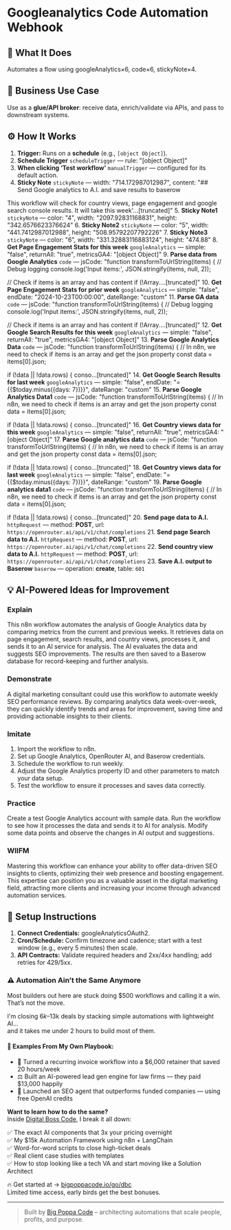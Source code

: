 # Googleanalytics Code Automation Webhook
  ## 🚀 What It Does
  Automates a flow using googleAnalytics×6, code×6, stickyNote×4.
  
  ## 💼 Business Use Case
  Use as a **glue/API broker**: receive data, enrich/validate via APIs, and pass to downstream systems.
  
  ## ⚙️ How It Works
  1. **Trigger:** Runs on a **schedule** (e.g., `[object Object]`).
  2. **Schedule Trigger** `scheduleTrigger` — rule: "[object Object]"
3. **When clicking ‘Test workflow’** `manualTrigger` — configured for its default action.
4. **Sticky Note** `stickyNote` — width: "714.172987012987", content: "## Send Google analytics to A.I. and save results to baserow

This workflow will check for country views, page engagement and google search console results. It will take this week'…[truncated]"
5. **Sticky Note1** `stickyNote` — color: "4", width: "2097.92831168831", height: "342.6576623376624"
6. **Sticky Note2** `stickyNote` — color: "5", width: "441.7412987012988", height: "508.95792207792226"
7. **Sticky Note3** `stickyNote` — color: "6", width: "331.32883116883124", height: "474.88"
8. **Get Page Engagement Stats for this week** `googleAnalytics` — simple: "false", returnAll: "true", metricsGA4: "[object Object]"
9. **Parse data from Google Analytics** `code` — jsCode: "function transformToUrlString(items) {
 // Debug logging
 console.log('Input items:', JSON.stringify(items, null, 2));
 
 // Check if items is an array and has content
 if (!Array.…[truncated]"
10. **Get Page Engagement Stats for prior week** `googleAnalytics` — simple: "false", endDate: "2024-10-23T00:00:00", dateRange: "custom"
11. **Parse GA data** `code` — jsCode: "function transformToUrlString(items) {
 // Debug logging
 console.log('Input items:', JSON.stringify(items, null, 2));
 
 // Check if items is an array and has content
 if (!Array.…[truncated]"
12. **Get Google Search Results for this week** `googleAnalytics` — simple: "false", returnAll: "true", metricsGA4: "[object Object]"
13. **Parse Google Analytics Data** `code` — jsCode: "function transformToUrlString(items) {
 // In n8n, we need to check if items is an array and get the json property
 const data = items[0].json;
 
 if (!data || !data.rows) {
 conso…[truncated]"
14. **Get Google Search Results for last week** `googleAnalytics` — simple: "false", endDate: "={{$today.minus({days: 7})}}", dateRange: "custom"
15. **Parse Google Analytics Data1** `code` — jsCode: "function transformToUrlString(items) {
 // In n8n, we need to check if items is an array and get the json property
 const data = items[0].json;
 
 if (!data || !data.rows) {
 conso…[truncated]"
16. **Get Country views data for this week** `googleAnalytics` — simple: "false", returnAll: "true", metricsGA4: "[object Object]"
17. **Parse Google analytics data** `code` — jsCode: "function transformToUrlString(items) {
 // In n8n, we need to check if items is an array and get the json property
 const data = items[0].json;
 
 if (!data || !data.rows) {
 conso…[truncated]"
18. **Get Country views data for last week** `googleAnalytics` — simple: "false", endDate: "={{$today.minus({days: 7})}}", dateRange: "custom"
19. **Parse Google analytics data1** `code` — jsCode: "function transformToUrlString(items) {
 // In n8n, we need to check if items is an array and get the json property
 const data = items[0].json;
 
 if (!data || !data.rows) {
 conso…[truncated]"
20. **Send page data to A.I.** `httpRequest` — method: **POST**, url: `https://openrouter.ai/api/v1/chat/completions`
21. **Send page Search data to A.I.** `httpRequest` — method: **POST**, url: `https://openrouter.ai/api/v1/chat/completions`
22. **Send country view data to A.I.** `httpRequest` — method: **POST**, url: `https://openrouter.ai/api/v1/chat/completions`
23. **Save A.I. output to Baserow** `baserow` — operation: **create**, table: `601`
  
  ## 💡 AI-Powered Ideas for Improvement
  ### Explain
This n8n workflow automates the analysis of Google Analytics data by comparing metrics from the current and previous weeks. It retrieves data on page engagement, search results, and country views, processes it, and sends it to an AI service for analysis. The AI evaluates the data and suggests SEO improvements. The results are then saved to a Baserow database for record-keeping and further analysis.

### Demonstrate
A digital marketing consultant could use this workflow to automate weekly SEO performance reviews. By comparing analytics data week-over-week, they can quickly identify trends and areas for improvement, saving time and providing actionable insights to their clients.

### Imitate
1. Import the workflow to n8n.
2. Set up Google Analytics, OpenRouter AI, and Baserow credentials.
3. Schedule the workflow to run weekly.
4. Adjust the Google Analytics property ID and other parameters to match your data setup.
5. Test the workflow to ensure it processes and saves data correctly.

### Practice
Create a test Google Analytics account with sample data. Run the workflow to see how it processes the data and sends it to AI for analysis. Modify some data points and observe the changes in AI output and suggestions.

### WIIFM
Mastering this workflow can enhance your ability to offer data-driven SEO insights to clients, optimizing their web presence and boosting engagement. This expertise can position you as a valuable asset in the digital marketing field, attracting more clients and increasing your income through advanced automation services.
  
  ## 🔧 Setup Instructions
  1. **Connect Credentials:** googleAnalyticsOAuth2.
2. **Cron/Schedule:** Confirm timezone and cadence; start with a test window (e.g., every 5 minutes) then scale.
3. **API Contracts:** Validate required headers and 2xx/4xx handling; add retries for 429/5xx.
  
### ⚠️ Automation Ain’t the Same Anymore

Most builders out here are stuck doing $500 workflows and calling it a win.  
That’s not the move.  

I'm closing $6k–$13k deals by stacking simple automations with lightweight AI...  
and it takes me under 2 hours to build most of them.

#### 🧠 Examples From My Own Playbook:
- 🔁 Turned a recurring invoice workflow into a $6,000 retainer that saved 20 hours/week  
- ⚖️ Built an AI-powered lead gen engine for law firms — they paid $13,000 happily  
- 🚀 Launched an SEO agent that outperforms funded companies — using free OpenAI credits  

**Want to learn how to do the same?**  
Inside [Digital Boss Code](https://bigpoppacode.io/go/dbc), I break it all down:

✅ The exact AI components that 3x your pricing overnight  
✅ My $15k Automation Framework using n8n + LangChain  
✅ Word-for-word scripts to close high-ticket deals  
✅ Real client case studies with templates  
✅ How to stop looking like a tech VA and start moving like a Solution Architect  

🔥 Get started at → [bigpoppacode.io/go/dbc](https://bigpoppacode.io/go/dbc)  
Limited time access, early birds get the best bonuses.

---
> Built by [Big Poppa Code](https://bigpoppacode.io) – architecting automations that scale people, profits, and purpose.
  